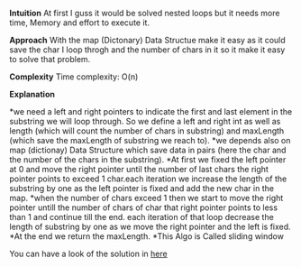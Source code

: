 **Intuition**
At first I guss it would be solved nested loops but it needs more time, Memory and effort to execute it.

**Approach**
With the map (Dictonary) Data Structue make it easy as it could save the char I loop throgh and the number of chars in it so it make it easy to solve that problem.

**Complexity**
Time complexity: O(n)

**Explanation**

  *we need a left and right pointers to indicate the first and last element in the substring we will loop through. So we define a left and right int as well as length     (which will count the number of chars in substring) and maxLength (which save the maxLength of substring we reach to).
  *we depends also on map (dictionay) Data Structure which save data in pairs (here the char and the number of the chars in the substring).
  *At first we fixed the left pointer at 0 and move the right pointer until the number of last chars the right pointer points to exceed 1 char.each iteration we increase    the length of the substring by one as the left pointer is fixed and add the new char in the map.
  *when the number of chars exceed 1 then we start to move the right pointer untill the number of chars of char that right pointer points to less than 1 and continue       till the end. each iteration of that loop decrease the length of substring by one as we move the right pointer and the left is fixed.
  *At the end we return the maxLength.
  *This Algo is Called sliding window

You can have a look of the solution in [here](https://leetcode.com/problems/longest-substring-without-repeating-characters/solutions/3232912/explanation-of-the-algo/)
